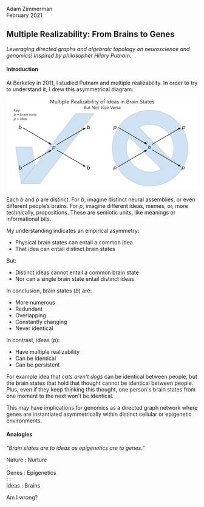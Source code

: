 Adam Zimmerman  
February 2021

## Multiple Realizability: From Brains to Genes
*Leveraging directed graphs and algebraic topology on neuroscience and genomics! Inspired by philosopher Hilary Putnam.*

#### Introduction
At Berkeley in 2011, I studied Putnam and multiple realizability. In order to try to understand it, I drew this asymmetrical diagram:

![diagram](https://raw.githubusercontent.com/SpaceGold/multiple-realizability/main/multiple-realizability-diagram.png)

Each *b* and *p* are distinct. For *b*, imagine distinct neural assemblies, or even different people’s brains. For *p*, imagine different ideas, memes, or, more technically, propositions. These are semiotic units, like meanings or informational bits.

My understanding indicates an empirical asymmetry:
* Physical brain states can entail a common idea
* That idea can entail distinct brain states

But:
* Distinct ideas cannot entail a common brain state
* Nor can a single brain state entail distinct ideas

In conclusion, brain states (*b*) are:
* More numerous
* Redundant
* Overlapping
* Constantly changing
* Never identical

In contrast, ideas (*p*):
* Have multiple realizability
* Can be identical
* Can be persistent

For example idea that *cats aren't dogs* can be identical between people, but the brain states that hold that thought cannot be identical between people. Plus, even if they keep thinking this thought, one person's brain states from one moment to the next won't be identical.

This may have implications for genomics as a directed graph network where genes are instantiated asymmetrically within distinct cellular or epigenetic environments.

#### Analogies

*"Brain states are to ideas as epigenetics are to genes."*

Nature : Nurture  
: :  
Genes : Epigenetics  
: :  
Ideas : Brains  

  
Am I wrong?
